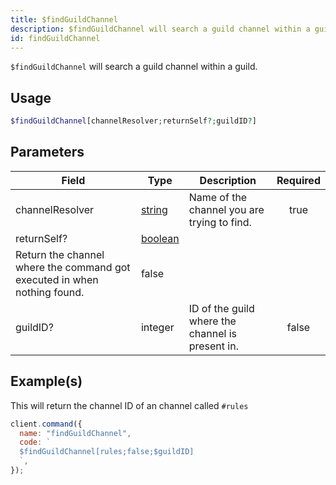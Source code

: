 ```yaml
---
title: $findGuildChannel
description: $findGuildChannel will search a guild channel within a guild.
id: findGuildChannel
---
```


`$findGuildChannel` will search a guild channel within a guild.

## Usage

```php
$findGuildChannel[channelResolver;returnSelf?;guildID?]
```

## Parameters

| Field                                        | Type                                                                                                | Description                                      | Required |
| -------------------------------------------- | --------------------------------------------------------------------------------------------------- | ------------------------------------------------ | :------: |
| channelResolver                              | [string](https://developer.mozilla.org/en-US/docs/Web/JavaScript/Reference/Global_Objects/String)   | Name of the channel you are trying to find.      |   true   |
| returnSelf?                                  | [boolean](https://developer.mozilla.org/en-US/docs/Web/JavaScript/Reference/Global_Objects/Boolean) |
 Return the channel where the command got executed in when nothing found.                            | false                                            |
| guildID?                                     | integer                                                                                             | ID of the guild where the channel is present in. |  false   |

## Example(s)

This will return the channel ID of an channel called `#rules`

```javascript
client.command({
  name: "findGuildChannel",
  code: `
  $findGuildChannel[rules;false;$guildID]
  `,
});
```
